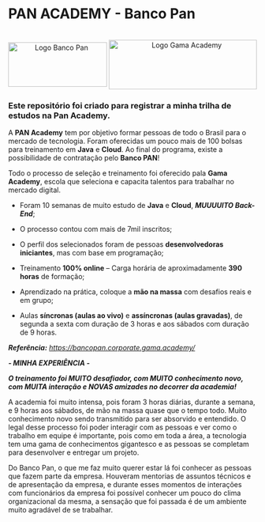 <h1 aling="center">PAN ACADEMY - Banco Pan</h1>

<div style="display: inline_block" align="center"><br>
  <img align="center" alt="Logo Banco Pan" height="90" width="200" src="https://bancopan.corporate.gama.academy/wp-content/uploads/sites/10/2021/08/logo-Positivo.png">
  <img align="center" alt="Logo Gama Academy" height="100" width="300" src="https://bancopan.corporate.gama.academy/wp-content/uploads/sites/10/2021/08/gama-academy-logo-horizontal-verde-preto.png">
</div>


<h3>Este repositório foi criado para registrar a minha trilha de estudos na Pan Academy.</h3>



A **PAN Academy** tem por objetivo formar pessoas de todo o Brasil para o mercado de tecnologia. Foram oferecidas um pouco mais de 100 bolsas para treinamento em **Java** e **Cloud**. Ao final do programa, existe a possibilidade de contratação pelo **Banco PAN**!



Todo o processo de seleção e treinamento foi oferecido pala **Gama Academy**, escola que seleciona e capacita talentos para trabalhar no mercado digital.



- Foram 10 semanas de muito estudo de **Java** e **Cloud**, ***MUUUUITO Back-End***;

- O processo contou com mais de 7mil inscritos;

- O perfil dos selecionados foram de pessoas **desenvolvedoras iniciantes**, mas com base em programação;

- Treinamento **100% online** – Carga horária de aproximadamente **390 horas** de formação;

- Aprendizado na prática, coloque a **mão na massa** com desafios reais e em grupo;

- Aulas **síncronas (aulas ao vivo)** e **assíncronas (aulas gravadas)**, de segunda a sexta com duração de 3 horas e aos sábados com duração de 9 horas.

  

***Referência:*** *https://bancopan.corporate.gama.academy/*



***- MINHA EXPERIÊNCIA -***

 ***O treinamento foi MUITO desafiador, com MUITO conhecimento novo, com MUITA interação e NOVAS amizades no decorrer da academia!*** 

A academia foi muito intensa, pois foram 3 horas diárias, durante a semana, e 9 horas aos sábados, de mão na massa quase que o tempo todo. Muito conhecimento novo sendo transmitido para ser absorvido e entendido. O legal desse processo foi poder interagir com as pessoas e ver como o trabalho em equipe é importante, pois como em toda a área, a tecnologia tem uma gama de conhecimentos gigantesco e as pessoas se completam para desenvolver e entregar um projeto.

Do Banco Pan, o que me faz muito querer estar lá foi conhecer as pessoas que fazem parte da empresa. Houveram mentorias de assuntos técnicos e de apresentação da empresa, e durante esses momentos de interações com funcionários da empresa foi possível conhecer um pouco do clima organizacional da mesma, a sensação que foi passada é de um ambiente muito agradável de se trabalhar.
